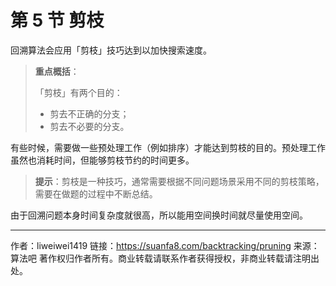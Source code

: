 # 第 5 节 剪枝

回溯算法会应用「剪枝」技巧达到以加快搜索速度。

> **重点概括**：
>
> 「剪枝」有两个目的：
>
> - 剪去不正确的分支；
> - 剪去不必要的分支。

有些时候，需要做一些预处理工作（例如排序）才能达到剪枝的目的。预处理工作虽然也消耗时间，但能够剪枝节约的时间更多。

> **提示**：剪枝是一种技巧，通常需要根据不同问题场景采用不同的剪枝策略，需要在做题的过程中不断总结。

由于回溯问题本身时间复杂度就很高，所以能用空间换时间就尽量使用空间。



---

作者：liweiwei1419
链接：https://suanfa8.com/backtracking/pruning
来源：算法吧
著作权归作者所有。商业转载请联系作者获得授权，非商业转载请注明出处。